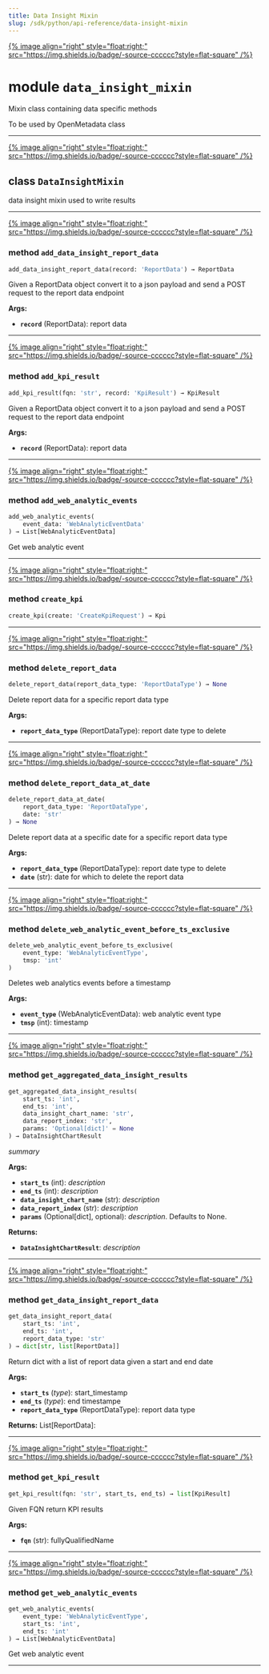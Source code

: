 ```yaml
---
title: Data Insight Mixin
slug: /sdk/python/api-reference/data-insight-mixin
---
```




[{% image align="right" style="float:right;" src="https://img.shields.io/badge/-source-cccccc?style=flat-square" /%}](https://github.com/open-metadata/OpenMetadata/tree/main/ingestion/src/metadata/ingestion/ometa/mixins/data_insight_mixin.py#L0")

# module `data_insight_mixin`
Mixin class containing data specific methods 

To be used by OpenMetadata class 



---

[{% image align="right" style="float:right;" src="https://img.shields.io/badge/-source-cccccc?style=flat-square" /%}](https://github.com/open-metadata/OpenMetadata/tree/main/ingestion/src/metadata/ingestion/ometa/mixins/data_insight_mixin.py#L36")

## class `DataInsightMixin`
data insight mixin used to write results 




---

[{% image align="right" style="float:right;" src="https://img.shields.io/badge/-source-cccccc?style=flat-square" /%}](https://github.com/open-metadata/OpenMetadata/tree/main/ingestion/src/metadata/ingestion/ometa/mixins/data_insight_mixin.py#L39")

### method `add_data_insight_report_data`

```python
add_data_insight_report_data(record: 'ReportData') → ReportData
```

Given a ReportData object convert it to a json payload and send a POST request to the report data endpoint 



**Args:**
 
 - <b>`record`</b> (ReportData):  report data 

---

[{% image align="right" style="float:right;" src="https://img.shields.io/badge/-source-cccccc?style=flat-square" /%}](https://github.com/open-metadata/OpenMetadata/tree/main/ingestion/src/metadata/ingestion/ometa/mixins/data_insight_mixin.py#L51")

### method `add_kpi_result`

```python
add_kpi_result(fqn: 'str', record: 'KpiResult') → KpiResult
```

Given a ReportData object convert it to a json payload and send a POST request to the report data endpoint 



**Args:**
 
 - <b>`record`</b> (ReportData):  report data 

---

[{% image align="right" style="float:right;" src="https://img.shields.io/badge/-source-cccccc?style=flat-square" /%}](https://github.com/open-metadata/OpenMetadata/tree/main/ingestion/src/metadata/ingestion/ometa/mixins/data_insight_mixin.py#L63")

### method `add_web_analytic_events`

```python
add_web_analytic_events(
    event_data: 'WebAnalyticEventData'
) → List[WebAnalyticEventData]
```

Get web analytic event 

---

[{% image align="right" style="float:right;" src="https://img.shields.io/badge/-source-cccccc?style=flat-square" /%}](https://github.com/open-metadata/OpenMetadata/tree/main/ingestion/src/metadata/ingestion/ometa/mixins/data_insight_mixin.py#L148")

### method `create_kpi`

```python
create_kpi(create: 'CreateKpiRequest') → Kpi
```





---

[{% image align="right" style="float:right;" src="https://img.shields.io/badge/-source-cccccc?style=flat-square" /%}](https://github.com/open-metadata/OpenMetadata/tree/main/ingestion/src/metadata/ingestion/ometa/mixins/data_insight_mixin.py#L191")

### method `delete_report_data`

```python
delete_report_data(report_data_type: 'ReportDataType') → None
```

Delete report data for a specific report data type 



**Args:**
 
 - <b>`report_data_type`</b> (ReportDataType):  report date type to delete 

---

[{% image align="right" style="float:right;" src="https://img.shields.io/badge/-source-cccccc?style=flat-square" /%}](https://github.com/open-metadata/OpenMetadata/tree/main/ingestion/src/metadata/ingestion/ometa/mixins/data_insight_mixin.py#L178")

### method `delete_report_data_at_date`

```python
delete_report_data_at_date(
    report_data_type: 'ReportDataType',
    date: 'str'
) → None
```

Delete report data at a specific date for a specific report data type 



**Args:**
 
 - <b>`report_data_type`</b> (ReportDataType):  report date type to delete 
 - <b>`date`</b> (str):  date for which to delete the report data 

---

[{% image align="right" style="float:right;" src="https://img.shields.io/badge/-source-cccccc?style=flat-square" /%}](https://github.com/open-metadata/OpenMetadata/tree/main/ingestion/src/metadata/ingestion/ometa/mixins/data_insight_mixin.py#L166")

### method `delete_web_analytic_event_before_ts_exclusive`

```python
delete_web_analytic_event_before_ts_exclusive(
    event_type: 'WebAnalyticEventType',
    tmsp: 'int'
)
```

Deletes web analytics events before a timestamp 



**Args:**
 
 - <b>`event_type`</b> (WebAnalyticEventData):  web analytic event type 
 - <b>`tmsp`</b> (int):  timestamp 

---

[{% image align="right" style="float:right;" src="https://img.shields.io/badge/-source-cccccc?style=flat-square" /%}](https://github.com/open-metadata/OpenMetadata/tree/main/ingestion/src/metadata/ingestion/ometa/mixins/data_insight_mixin.py#L94")

### method `get_aggregated_data_insight_results`

```python
get_aggregated_data_insight_results(
    start_ts: 'int',
    end_ts: 'int',
    data_insight_chart_name: 'str',
    data_report_index: 'str',
    params: 'Optional[dict]' = None
) → DataInsightChartResult
```

_summary_ 



**Args:**
 
 - <b>`start_ts`</b> (int):  _description_ 
 - <b>`end_ts`</b> (int):  _description_ 
 - <b>`data_insight_chart_name`</b> (str):  _description_ 
 - <b>`data_report_index`</b> (str):  _description_ 
 - <b>`params`</b> (Optional[dict], optional):  _description_. Defaults to None. 



**Returns:**
 
 - <b>`DataInsightChartResult`</b>:  _description_ 

---

[{% image align="right" style="float:right;" src="https://img.shields.io/badge/-source-cccccc?style=flat-square" /%}](https://github.com/open-metadata/OpenMetadata/tree/main/ingestion/src/metadata/ingestion/ometa/mixins/data_insight_mixin.py#L73")

### method `get_data_insight_report_data`

```python
get_data_insight_report_data(
    start_ts: 'int',
    end_ts: 'int',
    report_data_type: 'str'
) → dict[str, list[ReportData]]
```

Return dict with a list of report data given a start and end date 



**Args:**
 
 - <b>`start_ts`</b> (_type_):  start_timestamp 
 - <b>`end_ts`</b> (_type_):  end timestampe 
 - <b>`report_data_type`</b> (ReportDataType):  report data type 



**Returns:**
 List[ReportData]: 

---

[{% image align="right" style="float:right;" src="https://img.shields.io/badge/-source-cccccc?style=flat-square" /%}](https://github.com/open-metadata/OpenMetadata/tree/main/ingestion/src/metadata/ingestion/ometa/mixins/data_insight_mixin.py#L132")

### method `get_kpi_result`

```python
get_kpi_result(fqn: 'str', start_ts, end_ts) → list[KpiResult]
```

Given FQN return KPI results 



**Args:**
 
 - <b>`fqn`</b> (str):  fullyQualifiedName 

---

[{% image align="right" style="float:right;" src="https://img.shields.io/badge/-source-cccccc?style=flat-square" /%}](https://github.com/open-metadata/OpenMetadata/tree/main/ingestion/src/metadata/ingestion/ometa/mixins/data_insight_mixin.py#L153")

### method `get_web_analytic_events`

```python
get_web_analytic_events(
    event_type: 'WebAnalyticEventType',
    start_ts: 'int',
    end_ts: 'int'
) → List[WebAnalyticEventData]
```

Get web analytic event 




---


